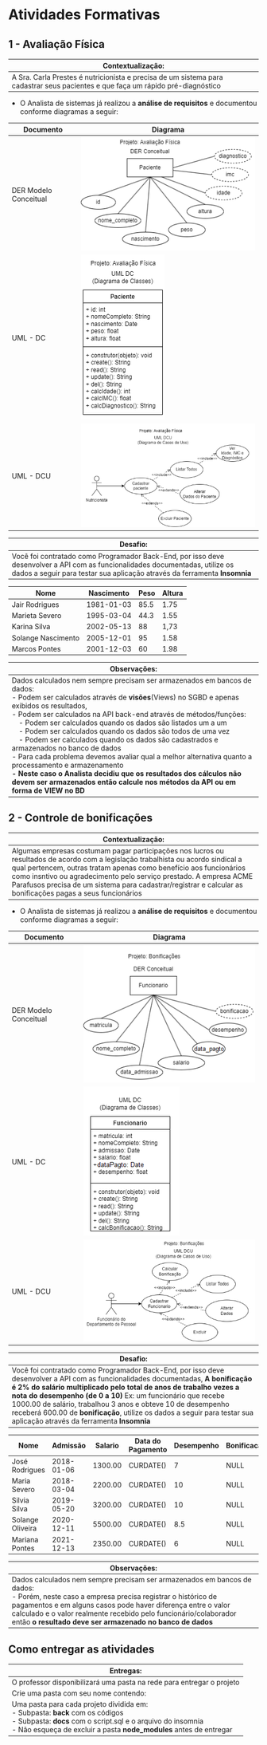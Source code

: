 # Atividades Formativas

## 1 - Avaliação Física

|Contextualização:|
|-|
|A Sra. Carla Prestes é nutricionista e precisa de um sistema para cadastrar seus pacientes e que faça um rápido pré-diagnóstico|

- O Analista de sistemas já realizou a **análise de requisitos** e documentou conforme diagramas a seguir:

|Documento|Diagrama|
|-|-|
|DER Modelo Conceitual|![DER Modelo Conceitual](./imgs/der_imc.png)|
|UML - DC|![UML DC (Diagrama de Classes)](./imgs/uml_dc_imc.png)|
|UML - DCU|![UML DCU (Diagrama de Casos de Uso)](./imgs/uml_dcu_imc.png)|

|Desafio:|
|-|
|Você foi contratado como Programador Back-End, por isso deve desenvolver a API com as funcionalidades documentadas, utilize os dados a seguir para testar sua aplicação através da ferramenta **Insomnia**|

|Nome|Nascimento|Peso|Altura|
|-|-|-|-|
|Jair Rodrigues|1981-01-03|85.5|1.75|
|Marieta Severo|1995-03-04|44.3|1.55|
|Karina Silva|2002-05-13|88|1,73|
|Solange Nascimento|2005-12-01|95|1.58|
|Marcos Pontes|2001-12-03|60|1.98|

|Observações:|
|-|
|Dados calculados nem sempre precisam ser armazenados em bancos de dados:<br>- Podem ser calculados através de **visões**(Views) no SGBD e apenas exibidos os resultados,<br>- Podem ser calculados na API back-end através de métodos/funções:<br>&emsp;- Podem ser calculados quando os dados são listados um a um<br>&emsp;- Podem ser calculados quando os dados são todos de uma vez<br>&emsp;- Podem ser calculados quando os dados são cadastrados e armazenados no banco de dados<br>- Para cada problema devemos avaliar qual a melhor alternativa quanto a processamento e armazenamento<br>**- Neste caso o Analista decidiu que os resultados dos cálculos não devem ser armazenados então calcule nos métodos da API ou em forma de VIEW no BD**|
## 2 - Controle de bonificações

|Contextualização:|
|-|
|Algumas empresas costumam pagar participações nos lucros ou resultados de acordo com a legislação trabalhista ou acordo sindical a qual pertencem, outras tratam apenas como benefício aos funcionários como insntivo ou agradecimento pelo serviço prestado. A empresa ACME Parafusos precisa de um sistema para cadastrar/registrar e calcular as bonificações pagas a seus funcionários|

- O Analista de sistemas já realizou a **análise de requisitos** e documentou conforme diagramas a seguir:

|Documento|Diagrama|
|-|-|
|DER Modelo Conceitual|![DER Modelo Conceitual](./imgs/der_bonus.png)|
|UML - DC|![UML DC (Diagrama de Classes)](./imgs/uml_dc_bonus.png)|
|UML - DCU|![UML DCU (Diagrama de Casos de Uso)](./imgs/uml_dcu_bonus.png)|

|Desafio:|
|-|
|Você foi contratado como Programador Back-End, por isso deve desenvolver a API com as funcionalidades documentadas, **A bonificação é 2% do salário multiplicado pelo total de anos de trabalho vezes a nota do desempenho (de 0 a 10)** Ex: um funcionário que recebe 1000.00 de salário, trabalhou 3 anos e obteve 10 de desempenho receberá 600.00 de **bonificação**, utilize os dados a seguir para testar sua aplicação através da ferramenta **Insomnia**|

|Nome|Admissão|Salario|Data do Pagamento|Desempenho|Bonificacao|
|-|-|-|-|-|-|
|José Rodrigues|2018-01-06|1300.00|CURDATE()|7|NULL|
|Maria Severo|2018-03-04|2200.00|CURDATE()|10|NULL|
|Silvia Silva|2019-05-20|3200.00|CURDATE()|10|NULL|
|Solange Oliveira|2020-12-11|5500.00|CURDATE()|8.5|NULL|
|Mariana Pontes|2021-12-13|2350.00|CURDATE()|6|NULL|

|Observações:|
|-|
|Dados calculados nem sempre precisam ser armazenados em bancos de dados:<br>- Porém, neste caso a empresa precisa registrar o histórico de pagamentos e em alguns casos pode haver diferença entre o valor calculado e o valor realmente recebido pelo funcionário/colaborador então **o resultado deve ser armazenado no banco de dados**|

## Como entregar as atividades
|Entregas:|
|-|
|O professor disponibilizará uma pasta na rede para entregar o projeto|
|Crie uma pasta com seu nome contendo:|
|Uma pasta para cada projeto dividida em:<br>- Subpasta: **back** com os códigos<br>- Subpasta: **docs** com o script.sql e o arquivo do insomnia<br>- Não esqueça de excluir a pasta **node_modules** antes de entregar|